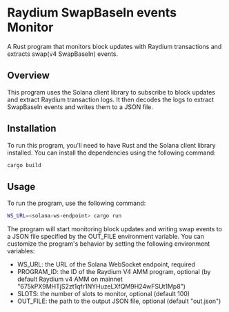 # Raydium SwapBaseIn events Monitor

A Rust program that monitors block updates with Raydium transactions and extracts swap(v4 SwapBaseIn) events.

## Overview

This program uses the Solana client library to subscribe to block updates and extract Raydium transaction logs. It then decodes the logs to extract SwapBaseIn events and writes them to a JSON file.

## Installation

To run this program, you'll need to have Rust and the Solana client library installed. You can install the dependencies using the following command:

```bash
cargo build
```

## Usage

To run the program, use the following command:

```bash
WS_URL=<solana-ws-endpoint> cargo run
```

The program will start monitoring block updates and writing swap events to a JSON file specified by the OUT_FILE environment variable. You can customize the program's behavior by setting the following environment variables:

- WS_URL: the URL of the Solana WebSocket endpoint, required
- PROGRAM_ID: the ID of the Raydium V4 AMM program, optional (by default Raydium v4 AMM on mainnet "675kPX9MHTjS2zt1qfr1NYHuzeLXfQM9H24wFSUt1Mp8")
- SLOTS: the number of slots to monitor, optional (default 100)
- OUT_FILE: the path to the output JSON file, optional (default "out.json")
